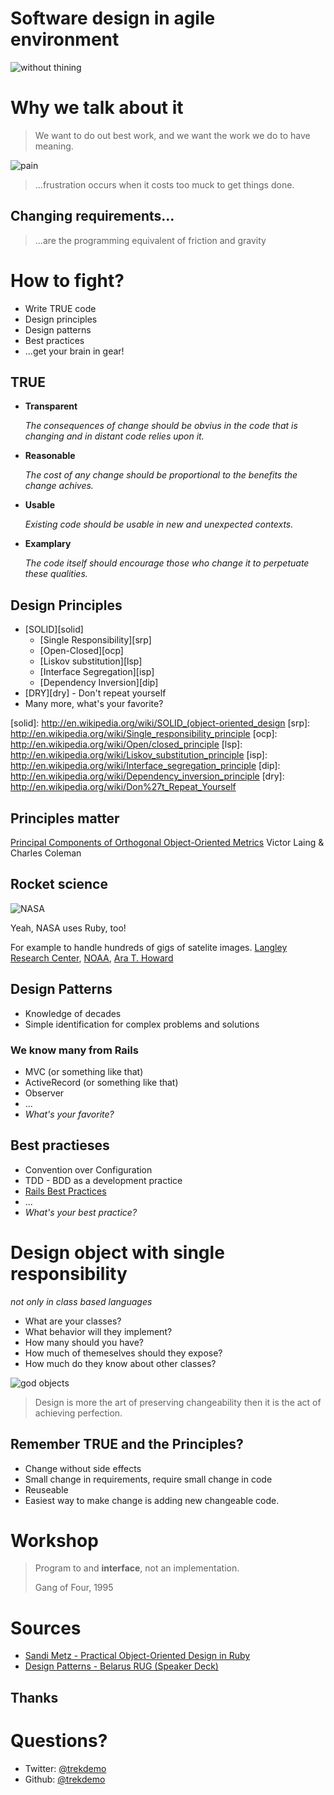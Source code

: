 # Software design in agile environment
![without thining][without_think]

[without_think]: http://i.imgur.com/Jp5fYlk.gif



# Why we talk about it
> We want to do out best work, and we want the work we do to have meaning.


![pain][pain]
> ...frustration occurs when it costs too muck to get things done.

[pain]: http://i.imgur.com/Iiee3.gif


## Changing requirements...
> ...are the programming equivalent of friction and gravity



# How to fight?


* Write TRUE code
* Design principles
* Design patterns
* Best practices
* ...get your brain in gear!


## TRUE
* **Transparent**

  *The consequences of change should be obvius in the code that is changing and
  in distant code relies upon it.*
* **Reasonable**

  *The cost of any change should be proportional to the benefits the change
  achives.*
* **Usable**

  *Existing code should be usable in new and unexpected contexts.*
* **Examplary**

  *The code itself should encourage those who change it to perpetuate these
  qualities.*


## Design Principles
* [SOLID][solid]
    * [Single Responsibility][srp]
    * [Open-Closed][ocp]
    * [Liskov substitution][lsp]
    * [Interface Segregation][isp]
    * [Dependency Inversion][dip]
* [DRY][dry] - Don't repeat yourself
* Many more, what's your favorite?

[solid]: http://en.wikipedia.org/wiki/SOLID_(object-oriented_design
[srp]: http://en.wikipedia.org/wiki/Single_responsibility_principle
[ocp]: http://en.wikipedia.org/wiki/Open/closed_principle
[lsp]: http://en.wikipedia.org/wiki/Liskov_substitution_principle
[isp]: http://en.wikipedia.org/wiki/Interface_segregation_principle
[dip]: http://en.wikipedia.org/wiki/Dependency_inversion_principle
[dry]: http://en.wikipedia.org/wiki/Don%27t_Repeat_Yourself


## Principles matter
[Principal Components of Orthogonal Object-Oriented Metrics][pcooom]
Victor Laing & Charles Coleman

[pcooom]: http://citeseerx.ist.psu.edu/viewdoc/download?doi=10.1.1.95.6760&rep=rep1&type=pdf


## Rocket science
![NASA][nasa]

Yeah, NASA uses Ruby, too!

For example to handle hundreds of gigs of satelite images.
[Langley Research Center][langley],
[NOAA][noaa],
[Ara T. Howard][ara]

[nasa]: http://www.basenow.net/wp-content/meatball.jpg
[noaa]: http://rubyrogues.com/094-rr-robust-ruby-with-ara-t-howard/
[ara]: http://rubyrogues.com/094-rr-robust-ruby-with-ara-t-howard/
[langley]: http://www.nasa.gov/centers/langley/home/index.html


## Design Patterns
* Knowledge of decades
* Simple identification for complex problems and solutions


### We know many from Rails

* MVC (or something like that)
* ActiveRecord (or something like that)
* Observer
* ...
* *What's your favorite?*


## Best practieses
* Convention over Configuration
* TDD - BDD as a development practice
* [Rails Best Practices][rbp]
* ...
* *What's your best practice?*

[rbp]: http://rails-bestpractices.com/



# Design object with single responsibility
*not only in class based languages*


* What are your classes?
* What behavior will they implement?
* How many should you have?
* How much of themeselves should they expose?
* How much do they know about other classes?


![god objects][god_objects]

[god_objects]: http://cdn.memegenerator.net/instances/400x/35738960.jpg


> Design is more the art of preserving changeability then it is the act of
> achieving perfection.


## Remember TRUE and the Principles?
* Change without side effects
* Small change in requirements, require small change in code
* Reuseable
* Easiest way to make change is adding new changeable code.


# Workshop



> Program to and **interface**, not an implementation.
>
> Gang of Four, 1995



# Sources
* [Sandi Metz - Practical Object-Oriented Design in Ruby][poodr]
* [Design Patterns - Belarus RUG (Speaker Deck)][dpbrug]

[poodr]: http://www.informit.com/store/practical-object-oriented-design-in-ruby-an-agile-primer-9780321721334?w_ptgrevartcl=Practical%20Object%20Oriented%20Design%20in%20Ruby%3a%20Interfaces_1834700
[dpbrug]: https://speakerdeck.com/lest/design-patterns-belarus-ruby-on-rails-user-group-23-feb-2013



## Thanks
# Questions?

* Twitter: [@trekdemo][twitter]
* Github: [@trekdemo][github]

[twitter]: http://twitter.com/trekdemo
[github]: http://github.com/trekdemo

